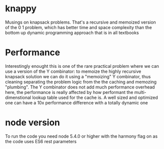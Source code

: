 # knappy
Musings on knapsack problems.
That's a recursive and memoized version of the 0 1 problem, which has better time and space complexity than the bottom up dynamic programming approach that is in all textbooks

# Performance
Interestingly enought this is one of the rare practical problem where we can use a version of the Y combinator:
to memoize the highly recursive knapsack solution we can do it using a "memoizing" Y combinator, thus cleaning separating
the problem logic from the the caching and memozing "plumbing".
The Y combinator does not add much performance overhead here, the performance is really affected by how performant 
the multi-dimenstional lookup table used for the cache is. A well sized and optimized one can have a 10x performance difference 
with a totally dynamic one

# node version
To run the code you need node 5.4.0 or higher with the harmony flag on as the code uses ES6 rest parameters

